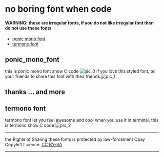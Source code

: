 # no boring font when code
#### WARNING: these are irregular fonts, if you do not like irregylar font then do not use these fonts
- [ponic mono font](#ponic-mono-font "goto ponic-mono-font")
- [termono font](#termono-font "goto termono-font")
## ponic_mono_font
this is ponic mono font show C code
![pic_0](https://github.com/Princess-Sunset-Shimmer/ponic_mono_fonts/blob/51daeeba05d7bb67e556eb4230b492aba321b8be/ponic%20mono/ponicMono_illustration0.jpeg)
if you love this styled font, tell your friends to share this font with their friends
![pic_1](https://github.com/Princess-Sunset-Shimmer/ponic_mono_fonts/blob/82dff85f85cf6ae37cc96e7a2a7f07a62439d12f/ponic%20mono/ponicMono_illustration1.jpeg)
## thanks ... and more
## termono font
termono font let you feel awesome and cool when you use it in terminal, this is termono show C code
![pic_2](https://github.com/Princess-Sunset-Shimmer/ponic_mono_fonts/blob/b5c44a662f6e67aebc7aad5ab7dbd59d0a84fd5a/termono/termono_illustration.jpeg)
- - - -
the Rights of Sharing these fonts is protected by law-forcement Obay Copyleft Licence: [CC BY-SA](https://creativecommons.org/licenses/by-sa/4.0/)
- - - -